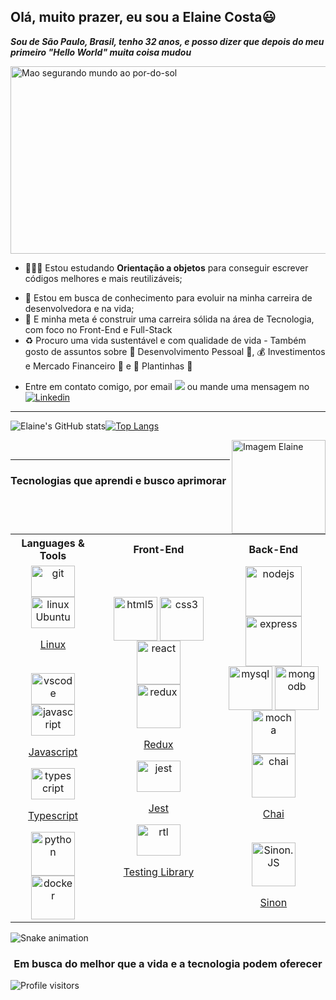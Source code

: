 <!--- Olá, esse é meu readme, fique à vontade para utilizá-lo como quiser! -->

## Olá, muito prazer, eu sou a Elaine Costa😃
***Sou de São Paulo, Brasil, tenho 32 anos, e posso dizer que depois do meu primeiro "Hello World" muita coisa mudou*** 
<div>
<!-- <img align="center" alt="Header" src="https://github.com/joaopauloaramuni/joaopauloaramuni/blob/master/img/header.png?raw=true"/> -->
</div>

<img align="center" alt="Mao segurando mundo ao por-do-sol" src="https://user-images.githubusercontent.com/98190168/219797182-8b8c9592-9b8f-416b-a566-7f26b2b025ad.jpg" width="1000" height="300" >


- 👨🏽‍💻 Estou estudando **Orientação a objetos** para conseguir escrever códigos melhores e mais reutilizáveis;
<!-- - 🌱 Estou aprendendo como fazer testes de integração nas minhas próprias **API**;  -->
- 💼 Estou em busca de conhecimento para evoluir na minha carreira de desenvolvedora e na vida;
- 🚀 E minha meta é construir uma carreira sólida na área de Tecnologia, com foco no Front-End e Full-Stack
- :recycle: Procuro uma vida sustentável e com qualidade de vida - Também gosto de assuntos sobre :star2: Desenvolvimento Pessoal :star2:, :moneybag: Investimentos e Mercado Financeiro :money_with_wings:  e :deciduous_tree: Plantinhas :deciduous_tree:

<!-- - 📝 Veja meu Curriculum Vitae <a href="https://gitconnected.com/johnatas-henrique/resume" target="_blank">clicando aqui</a> para mais informações. -->
- Entre em contato comigo, por email <a href ="mailto:elainerscosta@hotmal.com"><img src="https://img.shields.io/badge/Outlook-0078D4?style=for-the-badge&logo=outlook&logoColor=white" target="_blank"></a> ou mande uma mensagem no [![Linkedin](https://img.shields.io/badge/LinkedIn-0077B5?style=for-the-badge&logo=linkedin&logoColor=white)](https://www.linkedin.com/in/elainerscosta/)
-----

![Elaine's GitHub stats](https://github-readme-stats.vercel.app/api?username=ElaineCostadev&show_icons=true&theme=vision-friendly-dark)[![Top Langs](https://github-readme-stats.vercel.app/api/top-langs/?username=ElaineCostadev&layout=compact&langs_count=8&theme=vision-friendly-dark)](https://github.com/ElaineCostadev/github-readme-stats)

<img align=right src="https://i.picasion.com/pic92/13a8c0ceb97af4af2aa55d42d52e514c.gif" width="150" height="150" border="solid 100"  alt="Imagem Elaine" />
<br />

-----

### Tecnologias que aprendi e busco aprimorar
<!-- 
<div style="display: inline_block"><br/>
  <img align="center" alt="HTML5" src="https://img.shields.io/badge/HTML5-E34F26?style=for-the-badge&logo=html5&logoColor=white" />
  <img align="center" alt="CSS3" src="https://img.shields.io/badge/CSS3-1572B6?style=for-the-badge&logo=css3&logoColor=white" />
  <img align="center" alt="JavaScript" src="https://img.shields.io/badge/JavaScript-F7DF1E?style=for-the-badge&logo=javascript&logoColor=black" />
  <img align="center" alt="React" src="https://img.shields.io/badge/React-20232A?style=for-the-badge&logo=react&logoColor=61DAFB" />
  <img align="center" alt="Redux" src="https://img.shields.io/badge/Redux-593D88?style=for-the-badge&logo=redux&logoColor=white" />
  <img align="center" alt="Jest" src="https://img.shields.io/badge/Jest-323330?style=for-the-badge&logo=Jest&logoColor=white" />
</div><br/> -->

<!--  align="center"  -->

<table align="center">
  <tr>
    <th >Languages & Tools</th>
    <th >Front-End</th> 
    <th >Back-End</th>
  </tr>
  <tr  align="center">
    <td >
      <a href="https://www.git-scm.com/doc" target="_blank">
      <img align="center" alt="git" src="https://cdn.jsdelivr.net/gh/devicons/devicon/icons/git/git-plain-wordmark.svg" width="70px" height="50px" /><a/>
      <br>
      <a href="https://help.ubuntu.com/20.04/ubuntu-help/index.html" target=_blank>
      <img align="end" alt="linux Ubuntu" src="https://cdn.jsdelivr.net/gh/devicons/devicon/icons/linux/linux-original.svg" width="70px" height="50px"/><p>Linux</p><a/>
      <br>
      <a href="https://code.visualstudio.com/docs" target="_blank">
      <img align="center" alt="vscode" src="https://cdn.jsdelivr.net/gh/devicons/devicon/icons/vscode/vscode-original-wordmark.svg" width="70px" height="50px"/><a/>
      <br>
      <a href="https://developer.mozilla.org/pt-BR/docs/Web/JavaScript" target="_blank">
      <img align="center" alt="javascript" src="https://cdn.jsdelivr.net/gh/devicons/devicon/icons/javascript/javascript-original.svg" width="70px" height="50px"/><p>Javascript</p><a/>
      <a href="https://www.typescriptlang.org/docs/" target="_blank">
      <img align="center" alt="typescript" src="https://cdn.jsdelivr.net/gh/devicons/devicon/icons/typescript/typescript-original.svg" width="70px" height="50px"/><p>Typescript</p><a/>
      <a href="https://www.python.org/doc/" target="_blank">
      <img align="center" alt="python" src="https://cdn.jsdelivr.net/gh/devicons/devicon/icons/python/python-original-wordmark.svg" width="70px" height="70px"/><a/>
      <a href="https://docs.docker.com/" target="_blank">
      <img align="center" alt="docker" src="https://cdn.jsdelivr.net/gh/devicons/devicon/icons/docker/docker-original-wordmark.svg" width="70px" height="70px"/>
    </td>
    <td width="40%">
      <a href="https://html.spec.whatwg.org/multipage/" target="_blank">
      <img align="center" alt="html5" src="https://cdn.jsdelivr.net/gh/devicons/devicon/icons/html5/html5-original-wordmark.svg" width="70px" height="70px"/></a>
      <a href="https://developer.mozilla.org/en-US/docs/Web/CSS/Reference" target="_blank">
      <img align="center" alt="css3" src="https://cdn.jsdelivr.net/gh/devicons/devicon/icons/css3/css3-original-wordmark.svg" width="70px" height="70px"/></a>
      <br>
      <a href="https://pt-br.reactjs.org/docs/getting-started.html" target="_blank">
      <img align="center" alt="react" src="https://cdn.jsdelivr.net/gh/devicons/devicon/icons/react/react-original-wordmark.svg" width="70px" height="70px"/></a>
      <br>
      <a href="https://redux.js.org/" target="_blank">                                                                      
      <img align="center" alt="redux" src="https://cdn.jsdelivr.net/gh/devicons/devicon/icons/redux/redux-original.svg" width="70px" height="70px"/><p>Redux</p></a>
      <a href="https://jestjs.io/pt-BR/docs/getting-started" target="_blank">
      <img align="center" alt="jest" src="https://cdn.jsdelivr.net/gh/devicons/devicon/icons/jest/jest-plain.svg" width="70px" height="50px"/><p>Jest</p></a>
      <a href="https://testing-library.com/docs/react-testing-library/intro/" target="_blank"> 
      <img align="center" alt="rtl" src="https://testing-library.com/img/octopus-64x64.png" width="70px" height="50px"/><p>Testing Library</p></a>
    </td> 
    <td width="33%" >
      <a href="https://nodejs.org/en/docs/" target="_blank">
      <img align="center" alt="nodejs" src="https://cdn.jsdelivr.net/gh/devicons/devicon/icons/nodejs/nodejs-original-wordmark.svg" width="90px" height="80px"/><a/>
      <a href="https://expressjs.com/" target="_blank">
      <img align="center" alt="express" src="https://cdn.jsdelivr.net/gh/devicons/devicon/icons/express/express-original-wordmark.svg" width="90px" height="80px"/><a/>
      <br>
      <a href="https://dev.mysql.com/doc/" target="_blank">
      <img align="center" alt="mysql" src="https://cdn.jsdelivr.net/gh/devicons/devicon/icons/mysql/mysql-original-wordmark.svg" width="70px" height="70px"/><a/>
      <a href="https://www.mongodb.com/docs/" target="_blank"> 
      <img align="center" alt="mongodb" src="https://cdn.jsdelivr.net/gh/devicons/devicon/icons/mongodb/mongodb-original-wordmark.svg" width="70px" height="70px"/><a/>
      <br>
      <a href="https://mochajs.org/" target="_blank">
      <img align="center" alt="mocha" src="https://cdn.jsdelivr.net/gh/devicons/devicon/icons/mocha/mocha-plain.svg" width="70px" height="70px"/><a/>
      <br>
      <a href="https://www.chaijs.com/" target="_blank">
      <img align="center" alt="chai"  src="https://imgs.search.brave.com/jlxo_0CD0k5rfvzrM4ZeWwZqBGa6CA3KJoN6iQfpdFE/rs:fit:474:237:1/g:ce/aHR0cHM6Ly9yZXBv/c2l0b3J5LWltYWdl/cy5naXRodWJ1c2Vy/Y29udGVudC5jb20v/MjkzMTExMS9jMzQy/OGU4MC02NWQxLTEx/ZTktODMyZS05YTA1/NzUyOWE4NDk" width="70px" height="70px"/><p>Chai</p><a/>
      <br>
      <a href="https://sinonjs.org" target="_blank">
      <img align="center" alt="Sinon.JS" src="https://sinonjs.org/assets/images/logo.png" width="70px" height="70px"/><p>Sinon</p><a/>
    </td >
  </tr>
</table>


![Snake animation](https://github.com/ElaineCostadev/ElaineCostadev/blob/output/github-contribution-grid-snake.svg)

<h3 align="center">Em busca do melhor que a vida e a tecnologia podem oferecer </h3>

<div>
<img alt="Profile visitors" src="https://komarev.com/ghpvc/?username=elainecostadev&style=plastic&color=orange"/>
</div>

<!---
<div>
<a href="https://stars.github.com/nominate/" target="_blank"><img src="https://img.shields.io/static/v1?label=%F0%9F%8C%9F&message=If%20useful&color=blue"/></a> <br />
<img alt="Stars" src="https://img.shields.io/github/stars/elainecostadev?style=social"/>
<img alt="Followers" src="https://img.shields.io/github/followers/elainecostadev?style=social"/>
</div>
-->

